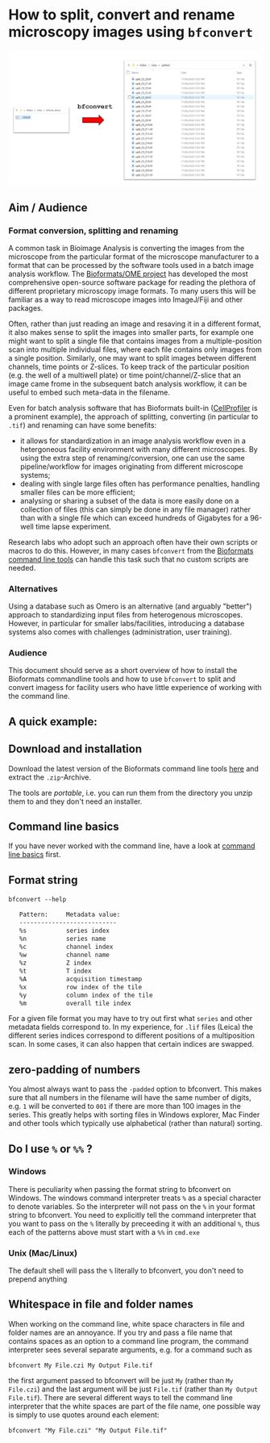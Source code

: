 # How to split, convert and rename microscopy images using `bfconvert`

<img src="./bfconvert_explorer_view.png" width=700>

## Aim / Audience

### Format conversion, splitting and renaming
A common task in Bioimage Analysis is converting the images from the microscope from the particular format of the microscope manufacturer to a format that can be processed by the software tools used in a batch image analysis workflow. The [Bioformats/OME project](https://www.openmicroscopy.org/bio-formats/) has developed the most comprehensive open-source software package for reading  the plethora of different proprietary microscopy image formats. To many users this will be familiar as a way to read microscope images into ImageJ/Fiji and other packages. 

Often, rather than just reading an image and resaving it in a different format, it also makes sense to split the images into smaller parts, for example one might want to split a single file that contains images from a multiple-position scan into multiple individual files, where each file contains only images from a single position. Similarly, one may want to split images between different channels, time points or Z-slices. To keep track of the particular position (e.g. the well of a multiwell plate) or time point/channel/Z-slice that an image came frome in the subsequent batch analysis workflow, it can be useful to embed such meta-data in the filename. 

Even for batch analysis software that has Bioformats built-in ([CellProfiler](http://cellprofiler.org) is a prominent example), the approach of splitting, converting (in particular to `.tif`) and renaming can have some benefits:

* it allows for standardization in an image analysis workflow even in a hetergoneous facility environment with many different microscopes. By using the extra step of renaming/conversion, one can use the same pipeline/workflow for images originating from different microscope systems;
* dealing with single large files often has performance penalties, handling smaller files can be more efficient;
* analysing or sharing a subset of the data is more easily done on a collection of files (this can simply be done in any file manager) rather than with a single file which can exceed hundreds of Gigabytes for a 96-well time lapse experiment.

Research labs who adopt such an approach often have their own scripts or macros to do this. However, in many cases  `bfconvert` from the [Bioformats command line tools](https://docs.openmicroscopy.org/bio-formats/latest/users/comlinetools/index.html) can handle this task such that no custom scripts are needed.

### Alternatives

Using a database such as Omero is an alternative (and arguably "better") approach to standardizing input files from heterogenous microscopes. However, in particular for smaller labs/facilities, introducing a database systems also comes with challenges (administration, user training).

### Audience

This document should serve as a short overview of how to install the Bioformats commandline tools and how to use `bfconvert` to split and convert imagess for facility users who have little experience of working with the command line.


## A quick example:




## Download and installation

Download the latest version of the Bioformats command line tools [here](https://downloads.openmicroscopy.org/bio-formats/latest/artifacts/bftools.zip) and extract the `.zip`-Archive.

The tools are _portable_, i.e. you can run them from the directory you unzip them to and they don't need an installer.


## Command line basics

If you have never worked with the command line, have a look at [command line basics](./terminal_basics.md) first.

## Format string

```
bfconvert --help
```

```
   Pattern:     Metadata value:
   ---------------------------
   %s           series index
   %n           series name
   %c           channel index
   %w           channel name
   %z           Z index
   %t           T index
   %A           acquisition timestamp
   %x           row index of the tile
   %y           column index of the tile
   %m           overall tile index
```

For a given file format you may have to try out first what `series` and other metadata fields correspond to. In my experience, for `.lif` files (Leica) the different series indices correspond to different positions of a multiposition scan. 
In some cases, it can also happen that certain indices are swapped. 

## zero-padding of numbers 

You almost always want to pass the `-padded` option to bfconvert. This makes sure that all numbers in the filename will have the same number of digits, e.g. `1` will be converted to `001` if there are more than 100 images in the series. This greatly helps with sorting files in Windows explorer, Mac Finder and other tools which typically use alphabetical (rather than natural) sorting. 

## Do I use `%` or `%%` ?

### Windows
There is peculiarity when passing the format string to bfconvert on Windows. The windows command interpreter treats `%` as a special character to denote variables. So the interpreter will not pass on the `%` in your format string to bfconvert. You need to explicitly tell the command interpreter that you want to pass on the `%` literally by preceeding it with an additional `%`, thus each of the patterns above must start with a `%%` in `cmd.exe`

### Unix (Mac/Linux)
The default shell will pass the `%` literally to bfconvert, you don't need to prepend anything

## Whitespace in file and folder names

When working on the command line, white space characters in file and folder names are an annoyance. 
If you try and pass a file name that contains spaces as an option to a command line program, the command interpreter sees several separate arguments, e.g. for a command such as

```
bfconvert My File.czi My Output File.tif
```

the first argument passed to bfconvert will be just `My` (rather than `My File.czi`)  and the last argument will be just `File.tif` (rather than `My Output File.tif`). There are several different ways to tell the command line interpreter that the white spaces are part of the file name, one possible way is simply to use quotes around each element:

```
bfconvert "My File.czi" "My Output File.tif"
```

